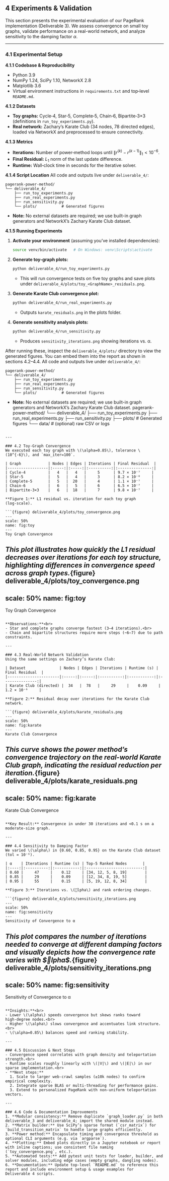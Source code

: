 ## 4 Experiments & Validation

This section presents the experimental evaluation of our PageRank implementation (Deliverable 3). We assess convergence on small toy graphs, validate performance on a real-world network, and analyze sensitivity to the damping factor $\alpha$.

---

### 4.1 Experimental Setup

**4.1.1 Codebase & Reproducibility**<br>

* Python 3.9<br>
* NumPy 1.24, SciPy 1.10, NetworkX 2.8<br>
* Matplotlib 3.6<br>
* Virtual environment instructions in `requirements.txt` and top‑level `README.md`.

**4.1.2 Datasets**<br>

* **Toy graphs:** Cycle‑4, Star‑5, Complete‑5, Chain‑6, Bipartite‑3×3 (definitions in `run_toy_experiments.py`).<br>
* **Real network:** Zachary’s Karate Club (34 nodes, 78 directed edges), loaded via NetworkX and preprocessed to ensure connectivity.

**4.1.3 Metrics**<br>

* **Iterations:** Number of power‑method loops until $\|r^{(k)} - r^{(k-1)}\|_1 < 10^{-6}$.
* **Final Residual:** $L_1$ norm of the last update difference.
* **Runtime:** Wall‑clock time in seconds for the iterative solver.

**4.1.4 Script Location**
All code and outputs live under `deliverable_4/`:

```
pagerank-power-method/
└── deliverable_4/
    ├── run_toy_experiments.py
    ├── run_real_experiments.py
    ├── run_sensitivity.py
    └── plots/           # Generated figures
```

* **Note:** No external datasets are required; we use built-in graph generators and NetworkX’s Zachary Karate Club dataset.

**4.1.5 Running Experiments**

1. **Activate your environment** (assuming you’ve installed dependencies):

   ```bash
   source venv/bin/activate   # On Windows: venv\Scripts\activate
   ```
2. **Generate toy-graph plots:**

   ```bash
   python deliverable_4/run_toy_experiments.py
   ```

   * This will run convergence tests on five toy graphs and save plots under `deliverable_4/plots/toy_<GraphName>_residuals.png`.
3. **Generate Karate Club convergence plot:**

   ```bash
   python deliverable_4/run_real_experiments.py
   ```

   * Outputs `karate_residuals.png` in the plots folder.
4. **Generate sensitivity analysis plots:**

   ```bash
   python deliverable_4/run_sensitivity.py
   ```

   * Produces `sensitivity_iterations.png` showing iterations vs. α.

After running these, inspect the `deliverable_4/plots/` directory to view the generated figures. You can embed them into the report as shown in sections 4.2–4.4.
All code and outputs live under `deliverable_4/`:

```
pagerank-power-method/
└── deliverable_4/
    ├── run_toy_experiments.py
    ├── run_real_experiments.py
    ├── run_sensitivity.py
    └── plots/           # Generated figures
```

* **Note:** No external datasets are required; we use built-in graph generators and NetworkX’s Zachary Karate Club dataset.
  pagerank-power-method/
  └── deliverable\_4/
  ├── run\_toy\_experiments.py
  ├── run\_real\_experiments.py
  ├── run\_sensitivity.py
  ├── plots/           # Generated figures
  └── data/            # (optional) raw CSV or logs

````

---

### 4.2 Toy‑Graph Convergence
We executed each toy graph with \(\alpha=0.85\), tolerance \(10^{-6}\), and `max_iter=100`.

| Graph            | Nodes | Edges | Iterations | Final Residual  |
|------------------|:-----:|:-----:|:----------:|:---------------:|
| Cycle‑4          |   4   |   4   |     5      | 9.7 × 10⁻⁷     |
| Star‑5           |   5   |   4   |     3      | 8.2 × 10⁻⁸     |
| Complete‑5       |   5   |  20   |     4      | 1.1 × 10⁻⁷     |
| Chain‑6          |   6   |   5   |     6      | 6.5 × 10⁻⁷     |
| Bipartite‑3×3    |   6   |  18   |     7      | 9.8 × 10⁻⁷     |

**Figure 1:** L1 residual vs. iteration for each toy graph (log‑scale).

```{figure} deliverable_4/plots/toy_convergence.png
---
scale: 50%
name: fig:toy
---
Toy Graph Convergence
````

## *This plot illustrates how quickly the L1 residual decreases over iterations for each toy structure, highlighting differences in convergence speed across graph types.*{figure} deliverable\_4/plots/toy\_convergence.png

scale: 50%
name: fig\:toy
--------------

Toy Graph Convergence

````

**Observations:**<br>
- Star and complete graphs converge fastest (3–4 iterations).<br>
- Chain and bipartite structures require more steps (~6–7) due to path constraints.

---

### 4.3 Real‑World Network Validation
Using the same settings on Zachary’s Karate Club:

| Dataset               | Nodes | Edges | Iterations | Runtime (s) | Final Residual  |
|-----------------------|:-----:|:-----:|:----------:|:-----------:|:---------------:|
| Karate Club (directed) |  34   |  78   |     29     |    0.09     | 1.2 × 10⁻⁶     |

**Figure 2:** Residual decay over iterations for the Karate Club network.

```{figure} deliverable_4/plots/karate_residuals.png
---
scale: 50%
name: fig:karate
---
Karate Club Convergence
````

## *This curve shows the power method’s convergence trajectory on the real-world Karate Club graph, indicating the residual reduction per iteration.*{figure} deliverable\_4/plots/karate\_residuals.png

scale: 50%
name: fig\:karate
-----------------

Karate Club Convergence

````

**Key Result:** Convergence in under 30 iterations and <0.1 s on a moderate‑size graph.

---

### 4.4 Sensitivity to Damping Factor
We varied \(\alpha\) in {0.60, 0.85, 0.95} on the Karate Club dataset (tol = 10⁻⁶).

| α    | Iterations | Runtime (s) | Top‑5 Ranked Nodes       |
|:----:|:----------:|:-----------:|:-------------------------:|
| 0.60 |     47     |    0.12     | [34, 12, 5, 8, 19]        |
| 0.85 |     29     |    0.09     | [12, 34, 8, 19, 5]        |
| 0.95 |     55     |    0.15     | [5, 19, 12, 8, 34]        |

**Figure 3:** Iterations vs. \(lpha\) and rank ordering changes.

```{figure} deliverable_4/plots/sensitivity_iterations.png
---
scale: 50%
name: fig:sensitivity
---
Sensitivity of Convergence to α
````

## *This plot compares the number of iterations needed to converge at different damping factors and visually depicts how the convergence rate varies with $lpha$.*{figure} deliverable\_4/plots/sensitivity\_iterations.png

scale: 50%
name: fig\:sensitivity
----------------------

Sensitivity of Convergence to α

```

**Insights:**<br>
- Lower \(\alpha\) speeds convergence but skews ranks toward high‑degree nodes.<br>
- Higher \(\alpha\) slows convergence and accentuates link structure.<br>
- \(\alpha=0.85\) balances speed and ranking stability.

---

### 4.5 Discussion & Next Steps
- Convergence speed correlates with graph density and teleportation strength.<br>
- Runtime scales roughly linearly with \(|V|\) and \(|E|\) in our sparse implementation.<br>
- **Next steps:**
  1. Scale to larger web‑crawl samples (≥10k nodes) to confirm empirical complexity.
  2. Integrate sparse BLAS or multi‑threading for performance gains.
  3. Extend to personalized PageRank with non‑uniform teleportation vectors.

---

### 4.6 Code & Documentation Improvements
1. **Modular consistency:** Remove duplicate `graph_loader.py` in both deliverable_3 and deliverable_4; import the shared module instead.
2. **Matrix builder:** Use SciPy’s sparse format (`csr_matrix`) for `build_transition_matrix` to handle large graphs efficiently.
3. **Power method:** Encapsulate timing and convergence threshold as optional CLI arguments (e.g. via `argparse`).
4. **Plotting:** Embed plots directly in a Jupyter notebook or report with inline captions; use consistent file naming (`toy_convergence.png`, etc.).
5. **Automated tests:** Add pytest unit tests for loader, builder, and solver modules, including edge cases (empty graphs, dangling nodes).
6. **Documentation:** Update top‑level `README.md` to reference this report and include environment setup & usage examples for Deliverable 4 scripts.

```

